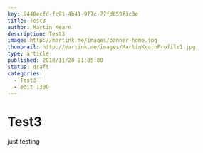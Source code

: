 ```yaml
---
key: 9440ecfd-fc91-4b41-9f7c-77fd859f3c3e
title: Test3
author: Martin Kearn
description: Test3
image: http://martink.me/images/banner-home.jpg
thumbnail: http://martink.me/images/MartinKearnProfile1.jpg
type: article
published: 2018/11/20 21:05:00
status: draft
categories: 
  - Test3
  - edit 1300
---
```

# Test3
just testing
